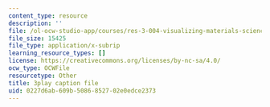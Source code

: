```yaml
---
content_type: resource
description: ''
file: /ol-ocw-studio-app/courses/res-3-004-visualizing-materials-science-fall-2017/0227d6ab609b5086852702e0edce2373_-MJrb7xScbU.vtt
file_size: 15425
file_type: application/x-subrip
learning_resource_types: []
license: https://creativecommons.org/licenses/by-nc-sa/4.0/
ocw_type: OCWFile
resourcetype: Other
title: 3play caption file
uid: 0227d6ab-609b-5086-8527-02e0edce2373
---
```

